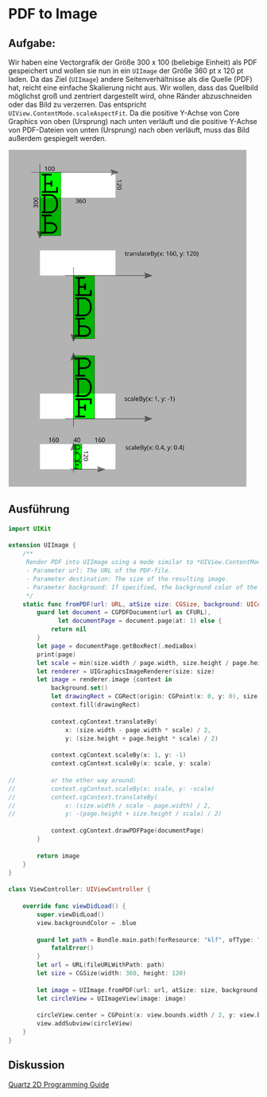 # PDF to Image

## Aufgabe:

Wir haben eine Vectorgrafik der Größe 300 x 100 (beliebige Einheit) als PDF gespeichert und wollen sie nun in ein `UIImage` der Größe 360 pt x 120 pt laden. Da das Ziel (`UIImage`) andere Seitenverhältnisse als die Quelle (PDF) hat, reicht eine einfache Skalierung nicht aus. Wir wollen, dass das Quellbild möglichst groß und zentriert dargestellt wird, ohne Ränder abzuschneiden oder das Bild zu verzerren. Das entspricht `UIView.ContentMode.scaleAspectFit`. Da die positive Y-Achse von Core Graphics von oben (Ursprung) nach unten verläuft und die positive Y-Achse von PDF-Dateien von unten (Ursprung) nach oben verläuft, muss das Bild außerdem gespiegelt werden.

<a><img src="media/flip-and-scale-with-core-graphics.svg" width="480"></a>

## Ausführung

```swift
import UIKit

extension UIImage {
    /**
     Render PDF into UIImage using a mode similar to *UIView.ContentMode.scaleAspectFit*.
     - Parameter url: The URL of the PDF-file.
     - Parameter destination: The size of the resulting image.
     - Parameter background: If specified, the background color of the transparent areas.
     */
    static func fromPDF(url: URL, atSize size: CGSize, background: UIColor = .clear) -> UIImage? {
        guard let document = CGPDFDocument(url as CFURL),
              let documentPage = document.page(at: 1) else {
            return nil
        }
        let page = documentPage.getBoxRect(.mediaBox)
        print(page)
        let scale = min(size.width / page.width, size.height / page.height)
        let renderer = UIGraphicsImageRenderer(size: size)
        let image = renderer.image {context in
            background.set()
            let drawingRect = CGRect(origin: CGPoint(x: 0, y: 0), size: size)
            context.fill(drawingRect)
            
            context.cgContext.translateBy(
                x: (size.width - page.width * scale) / 2,
                y: (size.height + page.height * scale) / 2)
            
            context.cgContext.scaleBy(x: 1, y: -1)
            context.cgContext.scaleBy(x: scale, y: scale)
            
//          or the other way around:
//          context.cgContext.scaleBy(x: scale, y: -scale)
//          context.cgContext.translateBy(
//              x: (size.width / scale - page.width) / 2,
//              y: -(page.height + size.height / scale) / 2)

            context.cgContext.drawPDFPage(documentPage)
        }
        
        return image
    }
}

class ViewController: UIViewController {

    override func viewDidLoad() {
        super.viewDidLoad()
        view.backgroundColor = .blue
        
        guard let path = Bundle.main.path(forResource: "klf", ofType: "pdf") else {
            fatalError()
        }
        let url = URL(fileURLWithPath: path)
        let size = CGSize(width: 360, height: 120)
        
        let image = UIImage.fromPDF(url: url, atSize: size, background: .cyan)
        let circleView = UIImageView(image: image)
        
        circleView.center = CGPoint(x: view.bounds.width / 2, y: view.bounds.height / 2)
        view.addSubview(circleView)
    }
}
```

## Diskussion

[Quartz 2D Programming Guide](https://developer.apple.com/library/archive/documentation/GraphicsImaging/Conceptual/drawingwithquartz2d/Introduction/Introduction.html)
